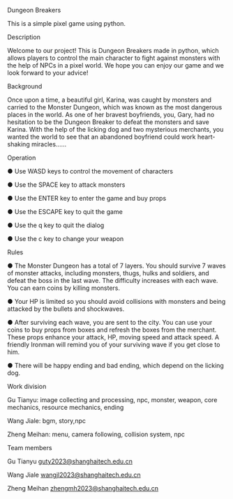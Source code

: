 Dungeon Breakers

This is a simple pixel game using python.

Description

Welcome to our project! This is Dungeon Breakers made in python, which allows players to control the main character to fight against monsters with the help of NPCs in a pixel world. We hope you can enjoy our game and we look forward to your advice!

Background

Once upon a time, a beautiful girl, Karina, was caught by monsters and carried to the Monster Dungeon, which was known as the most dangerous places in the world. As one of her bravest boyfriends, you, Gary, had no hesitation to be the Dungeon Breaker to defeat the monsters and save Karina. With the help of the licking dog and two mysterious merchants, you wanted the world to see that an abandoned boyfriend could work heart-shaking miracles……

Operation

● Use WASD keys to control the movement of characters

● Use the SPACE key to attack monsters

● Use the ENTER key to enter the game and buy props

● Use the ESCAPE key to quit the game

● Use the q key to quit the dialog

● Use the c key to change your weapon

Rules

● The Monster Dungeon has a total of 7 layers. You should survive 7 waves of monster attacks, including monsters, thugs, hulks and soldiers, and defeat the boss in the last wave. The difficulty increases with each wave. You can earn coins by killing monsters.

● Your HP is limited so you should avoid collisions with monsters and being attacked by the bullets and shockwaves.

● After surviving each wave, you are sent to the city. You can use your coins to buy props from boxes and refresh the boxes from the merchant. These props enhance your attack, HP, moving speed and attack speed. A friendly Ironman will remind you of your surviving wave if you get close to him. 

● There will be happy ending and bad ending, which depend on the licking dog. 

Work division

Gu Tianyu: image collecting and processing, npc, monster, weapon, core mechanics, resource mechanics, ending

Wang Jiale: bgm, story,npc

Zheng Meihan: menu, camera following, collision system, npc

Team members

Gu Tianyu guty2023@shanghaitech.edu.cn

Wang Jiale wangjl2023@shanghaitech.edu.cn

Zheng Meihan zhengmh2023@shanghaitech.edu.cn 
